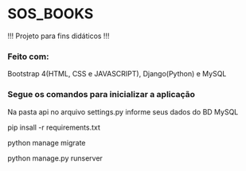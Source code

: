 # SOS_BOOKS

!!! Projeto para fins didáticos !!!

### Feito com:

Bootstrap 4(HTML, CSS e JAVASCRIPT), Django(Python) e MySQL

### Segue os comandos para inicializar a aplicação

Na pasta api no arquivo settings.py informe seus dados do BD MySQL

pip insall -r requirements.txt

python manage migrate

python manage.py runserver
